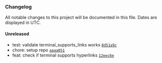 ### Changelog

All notable changes to this project will be documented in this file. Dates are displayed in UTC.

#### Unreleased

- test: validate terminal_supports_links works [`8d51a9c`](https://github.com/hougesen/terminal_link/commit/8d51a9c0822a807c2eb94390ce2986ba7e7858da)
- chore: setup repo [`aaaa051`](https://github.com/hougesen/terminal_link/commit/aaaa0513bb98242d365ccafd0e7c576ed861113c)
- feat: check if terminal supports hyperlinks [`12eec6e`](https://github.com/hougesen/terminal_link/commit/12eec6e88883ef5c66481a1d017ca56b4de352b2)
